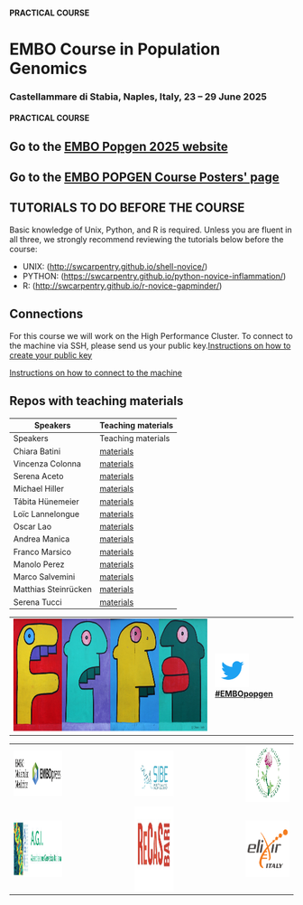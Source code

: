 #### PRACTICAL COURSE

# EMBO Course in Population Genomics
### Castellammare di Stabia, Naples, Italy, 23 – 29 June 2025

#### PRACTICAL COURSE

## Go to the [EMBO Popgen 2025 website](https://meetings.embo.org/event/25-pop-genomics) 

## Go to the [EMBO POPGEN Course Posters' page](https://www.jeangilder.it/pop-genomics/) 

## TUTORIALS TO DO BEFORE THE COURSE
Basic knowledge of Unix, Python, and R is required. Unless you are fluent in all three, we strongly recommend reviewing the tutorials below before the course:

- UNIX:  (http://swcarpentry.github.io/shell-novice/)
- PYTHON: (https://swcarpentry.github.io/python-novice-inflammation/)
- R:  (http://swcarpentry.github.io/r-novice-gapminder/)
  
## Connections

For this course we will work on the High Performance Cluster. 
To connect to the machine via SSH, please send us your public key.[Instructions on how to create your public key](https://github.com/ColonnaLab/EMBO_popgen/blob/main/popgen2025/connections/EMBO_POPGEN2025_keypair.pdf)

[Instructions on how to connect to the machine](https://github.com/ColonnaLab/EMBO_popgen/blob/main/popgen2024/connections/README.md)

## Repos with teaching materials
| Speakers | Teaching materials |
|--------------------|-----------------|
| Speakers | Teaching materials |
| Chiara Batini | [materials](Chiara_Batini) |
| Vincenza Colonna| [materials](Vincenza_Colonna) |
| Serena Aceto | [materials](Serena_Aceto) |
| Michael Hiller | [materials](Michael_Hiller) |
| Tábita Hünemeier | [materials](Tabita_Hunemeier) |
| Loïc Lannelongue | [materials](Loic_Lannelongue) |
| Oscar Lao | [materials](Oscar_Lao) |
| Andrea Manica | [materials](Andrea_Manica) |
| Franco Marsico | [materials](Franco_Marsico) |
| Manolo Perez | [materials](Manolo_Perez) |
| Marco Salvemini | [materials](Marco_Salvemini) |
| Matthias Steinrücken | [materials](Matthias_Steinrucken) |
| Serena Tucci | [materials](Serena_Tucci) |



<table style="width:100%">
   <tr>
     <td><img src="./img/popgenlogo.png" alt="yay" height="200" width="700"></td> <td><a href="https://twitter.com/hashtag/EMBOpopgen?src=hashtag_click"><img src="./img/tw.png" alt="yay" height="60" width="60"><b>#EMBOpopgen</b></td>    
     <tr/>
</table>


<table width="700">
   <tr>
   <td><img src="./img/embo.png" alt="yay" height="80" width="1000"></a></td>
   <td width="100"></td>
   <td><a href="https://www.sibe-iseb.it"><img src="./img/SIBE.png" alt="yay" height="80" width="800"></a></td>
   <td width="100"></td>
   <td align="center"><a href="http://www.geneticagraria.it/"><img src="./img/SIGA.png" alt="cnr" height="100" width="900"></a></td>
      </tr>
      <tr>
      <td><a href="https://www.associazionegeneticaitaliana.it/"><img src="./img/AGI.jpeg" height="100" width="500"></a></td>
      <td width="100"></td>
      <td align="right"><a href="https://www.recas-bari.it/index.php/en/"><img src="./img/RECAS.png" alt="yay" height="150" width="500"></a></td>
      <td width="100"></td>
      <td align="center"><a href="https://elixir-europe.org/about-us/who-we-are/nodes/italy"><img src="./img/elixir.png" alt="yay" height="100" width="150"></a></td>
   </tr>
   <tr>
</table>
